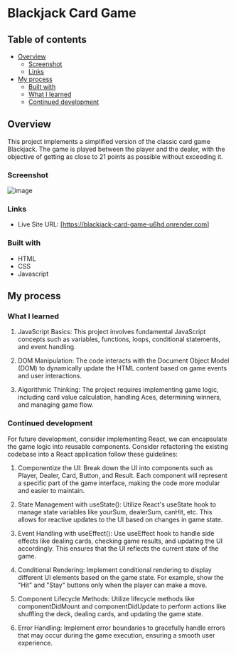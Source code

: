 # Blackjack Card Game

## Table of contents

- [Overview](#overview)
  - [Screenshot](#screenshot)
  - [Links](#links)
- [My process](#my-process)
  - [Built with](#built-with)
  - [What I learned](#what-i-learned)
  - [Continued development](#continued-development)

## Overview

This project implements a simplified version of the classic card game Blackjack. The game is played between the player and the dealer, with the objective of getting as close to 21 points as possible without exceeding it.

### Screenshot

![image](https://github.com/LynetteLiu2333/Blackjack-Card-Game/assets/90663407/8ed76838-8c6a-4381-96bb-06951b6f8e60)

### Links

- Live Site URL: [https://blackjack-card-game-u6hd.onrender.com]

### Built with

- HTML
- CSS
- Javascript

## My process

### What I learned

1. JavaScript Basics: This project involves fundamental JavaScript concepts such as variables, functions, loops, conditional statements, and event handling.

2. DOM Manipulation: The code interacts with the Document Object Model (DOM) to dynamically update the HTML content based on game events and user interactions.

3. Algorithmic Thinking: The project requires implementing game logic, including card value calculation, handling Aces, determining winners, and managing game flow.

### Continued development

For future development, consider implementing React, we can encapsulate the game logic into reusable components. Consider refactoring the existing codebase into a React application follow these guidelines:

1. Componentize the UI: Break down the UI into components such as Player, Dealer, Card, Button, and Result. Each component will represent a specific part of the game interface, making the code more modular and easier to maintain.

2. State Management with useState(): Utilize React's useState hook to manage state variables like yourSum, dealerSum, canHit, etc. This allows for reactive updates to the UI based on changes in game state.

3. Event Handling with useEffect(): Use useEffect hook to handle side effects like dealing cards, checking game results, and updating the UI accordingly. This ensures that the UI reflects the current state of the game.

4. Conditional Rendering: Implement conditional rendering to display different UI elements based on the game state. For example, show the "Hit" and "Stay" buttons only when the player can make a move.

5. Component Lifecycle Methods: Utilize lifecycle methods like componentDidMount and componentDidUpdate to perform actions like shuffling the deck, dealing cards, and updating the game state.

6. Error Handling: Implement error boundaries to gracefully handle errors that may occur during the game execution, ensuring a smooth user experience.
